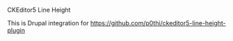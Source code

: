 CKEditor5 Line Height

This is Drupal integration for https://github.com/p0thi/ckeditor5-line-height-plugin
